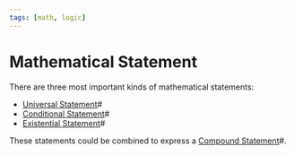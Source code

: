 ```yaml
---
tags: [math, logic]
---
```


# Mathematical Statement

There are three most important kinds of mathematical statements:
- [Universal Statement](202204281245.md)#
- [Conditional Statement](202205062055.md)#
- [Existential Statement](202204281254.md)#

These statements could be combined to express a [Compound Statement](202205061208.md)#.
